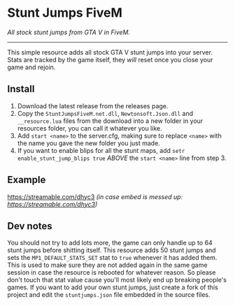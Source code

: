 # Stunt Jumps FiveM
*All stock stunt jumps from GTA V in FiveM.*

----------

This simple resource adds all stock GTA V stunt jumps into your server. Stats are tracked by the game itself, they _will_ reset once you close your game and rejoin.

## Install
1. Download the latest release from the releases page.
2. Copy the `StuntJumpsFiveM.net.dll`, `Newtonsoft.Json.dll` and `__resource.lua` files from the download into a new folder in your resources folder, you can call it whatever you like.
3. Add `start <name>` to the server.cfg, making sure to replace `<name>` with the name you gave the new folder you just made.
4. If you want to enable blips for all the stunt maps, add `setr enable_stunt_jump_blips true` _ABOVE_ the `start <name>` line from step 3.


## Example
https://streamable.com/dhyc3
*(in case embed is messed up: https://streamable.com/dhyc3)*

## Dev notes
You should not try to add lots more, the game can only handle up to 64 stunt jumps before shitting itself. This resource adds 50 stunt jumps and sets the `MP1_DEFAULT_STATS_SET` stat to `true` whenever it has added them. This is used to make sure they are not added again in the same game session in case the resource is rebooted for whatever reason. So please don't touch that stat value cause you'll most likely end up breaking people's games. If you want to add your own stunt jumps, just create a fork of this project and edit the `stuntjumps.json` file embedded in the source files.